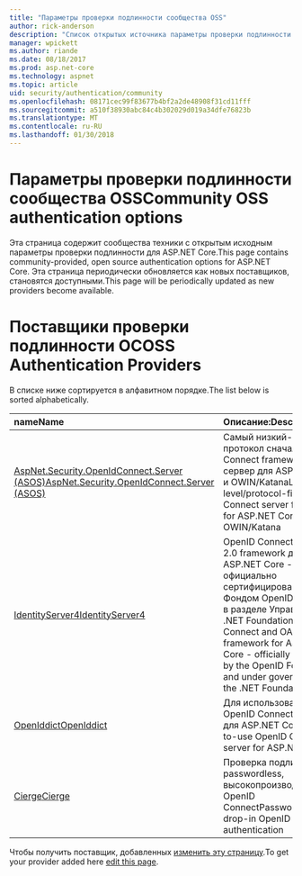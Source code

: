 ```yaml
---
title: "Параметры проверки подлинности сообщества OSS"
author: rick-anderson
description: "Список открытых источника параметры проверки подлинности для ASP.NET Core."
manager: wpickett
ms.author: riande
ms.date: 08/18/2017
ms.prod: asp.net-core
ms.technology: aspnet
ms.topic: article
uid: security/authentication/community
ms.openlocfilehash: 08171cec99f83677b4bf2a2de48908f31cd11fff
ms.sourcegitcommit: a510f38930abc84c4b302029d019a34dfe76823b
ms.translationtype: MT
ms.contentlocale: ru-RU
ms.lasthandoff: 01/30/2018
---
```

# <a name="community-oss-authentication-options"></a><span data-ttu-id="d1e6f-103">Параметры проверки подлинности сообщества OSS</span><span class="sxs-lookup"><span data-stu-id="d1e6f-103">Community OSS authentication options</span></span>

<span data-ttu-id="d1e6f-104">Эта страница содержит сообщества техники с открытым исходным параметры проверки подлинности для ASP.NET Core.</span><span class="sxs-lookup"><span data-stu-id="d1e6f-104">This page contains community-provided, open source authentication options for ASP.NET Core.</span></span> <span data-ttu-id="d1e6f-105">Эта страница периодически обновляется как новых поставщиков, становятся доступными.</span><span class="sxs-lookup"><span data-stu-id="d1e6f-105">This page will be periodically updated as new providers become available.</span></span>

# <a name="oss-authentication-providers"></a><span data-ttu-id="d1e6f-106">Поставщики проверки подлинности ОС</span><span class="sxs-lookup"><span data-stu-id="d1e6f-106">OSS Authentication Providers</span></span>

<span data-ttu-id="d1e6f-107">В списке ниже сортируется в алфавитном порядке.</span><span class="sxs-lookup"><span data-stu-id="d1e6f-107">The list below is sorted alphabetically.</span></span>

| <span data-ttu-id="d1e6f-108">name</span><span class="sxs-lookup"><span data-stu-id="d1e6f-108">Name</span></span> | <span data-ttu-id="d1e6f-109">Описание:</span><span class="sxs-lookup"><span data-stu-id="d1e6f-109">Description</span></span> |
|:--------------|:------------------|
| [<span data-ttu-id="d1e6f-110">AspNet.Security.OpenIdConnect.Server (ASOS)</span><span class="sxs-lookup"><span data-stu-id="d1e6f-110">AspNet.Security.OpenIdConnect.Server (ASOS)</span></span>](https://github.com/aspnet-contrib/AspNet.Security.OpenIdConnect.Server) | <span data-ttu-id="d1e6f-111">Самый низкий-уровня и протокол сначала OpenID Connect framework сервер для ASP.NET Core и OWIN/Katana</span><span class="sxs-lookup"><span data-stu-id="d1e6f-111">Low-level/protocol-first OpenID Connect server framework for ASP.NET Core and OWIN/Katana</span></span> |
| [<span data-ttu-id="d1e6f-112">IdentityServer4</span><span class="sxs-lookup"><span data-stu-id="d1e6f-112">IdentityServer4</span></span>](https://identityserver.io/) | <span data-ttu-id="d1e6f-113">OpenID Connect и OAuth 2.0 framework для ASP.NET Core - официально сертифицирована Фондом OpenID, а также в разделе Управление .NET Foundation</span><span class="sxs-lookup"><span data-stu-id="d1e6f-113">OpenID Connect and OAuth 2.0 framework for ASP.NET Core - officially certified by the OpenID Foundation and under governance of the .NET Foundation</span></span> |
| [<span data-ttu-id="d1e6f-114">OpenIddict</span><span class="sxs-lookup"><span data-stu-id="d1e6f-114">OpenIddict</span></span>](https://github.com/openiddict/openiddict-core) | <span data-ttu-id="d1e6f-115">Для использования OpenID Connect сервер для ASP.NET Core</span><span class="sxs-lookup"><span data-stu-id="d1e6f-115">Easy-to-use OpenID Connect server for ASP.NET Core</span></span>  |
| [<span data-ttu-id="d1e6f-116">Cierge</span><span class="sxs-lookup"><span data-stu-id="d1e6f-116">Cierge</span></span>](https://github.com/pwdless/Cierge) | <span data-ttu-id="d1e6f-117">Проверка подлинности passwordless, высокопроизводительное OpenID Connect</span><span class="sxs-lookup"><span data-stu-id="d1e6f-117">Passwordless, drop-in OpenID Connect authentication</span></span>   |

<span data-ttu-id="d1e6f-118">Чтобы получить поставщик, добавленных [изменить эту страницу](https://github.com/login?return_to=https%3A%2F%2Fgithub.com%2Faspnet%2FDocs%2Fedit%2Fmaster%2Faspnetcore%2Fsecurity%2Fauthentication%2Fcommunity.md).</span><span class="sxs-lookup"><span data-stu-id="d1e6f-118">To get your provider added here [edit this page](https://github.com/login?return_to=https%3A%2F%2Fgithub.com%2Faspnet%2FDocs%2Fedit%2Fmaster%2Faspnetcore%2Fsecurity%2Fauthentication%2Fcommunity.md).</span></span>
